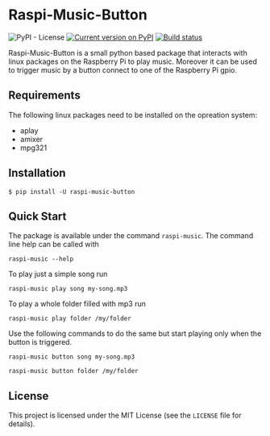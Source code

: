 # Raspi-Music-Button

![PyPI - License](https://img.shields.io/pypi/l/raspi-music-button)
[![Current version on PyPI](https://img.shields.io/pypi/v/raspi-music-button)](https://pypi.org/project/raspi-music-button/)
[![Build status](https://github.com/pschleiter/raspi-music-button/workflows/build/badge.svg)](https://github.com/pschleiter/raspi-music-button/actions)

Raspi-Music-Button is a small python based package that interacts with linux packages on the Raspberry Pi to play music.
Moreover it can be used to trigger music by a button connect to one of the Raspberry Pi 
gpio.

## Requirements

The following linux packages need to be installed on the opreation system:
* aplay
* amixer
* mpg321

## Installation

```
$ pip install -U raspi-music-button
```

## Quick Start

The package is available under the command `raspi-music`. The command line help can be called with

```
raspi-music --help
```

To play just a simple song run
```
raspi-music play song my-song.mp3
```

To play a whole folder filled with mp3 run
```
raspi-music play folder /my/folder
```

Use the following commands to do the same but start playing only when the button is triggered.
```
raspi-music button song my-song.mp3

raspi-music button folder /my/folder
```


## License

This project is licensed under the MIT License (see the `LICENSE` file for
details).